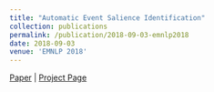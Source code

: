 ```yaml
---
title: "Automatic Event Salience Identification"
collection: publications
permalink: /publication/2018-09-03-emnlp2018
date: 2018-09-03
venue: 'EMNLP 2018'
---
```

[Paper](http://arxiv.org/abs/1809.00647) \| [Project Page](#)
